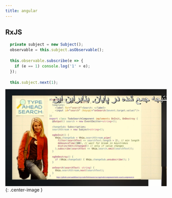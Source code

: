 ```yaml
---
title: angular
---
```



## RxJS

```js
  private subject = new Subject();
  observable = this.subject.asObservable();

  this.observable.subscribe(e => {  
    if (e == 1) console.log('1' + e);
  });

  this.subject.next(1);
```


![image/textSearch](image/textSearch.PNG){: .center-image }